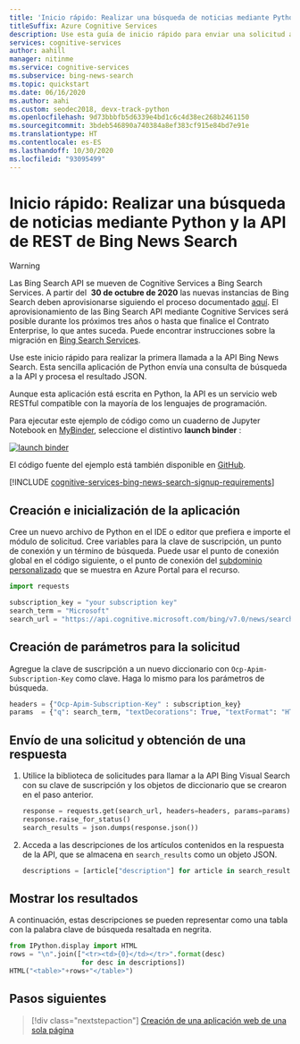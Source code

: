 ```yaml
---
title: 'Inicio rápido: Realizar una búsqueda de noticias mediante Python y la API de REST de Bing News Search'
titleSuffix: Azure Cognitive Services
description: Use esta guía de inicio rápido para enviar una solicitud a la API de REST de Bing News Search mediante Python y reciba una respuesta de JSON.
services: cognitive-services
author: aahill
manager: nitinme
ms.service: cognitive-services
ms.subservice: bing-news-search
ms.topic: quickstart
ms.date: 06/16/2020
ms.author: aahi
ms.custom: seodec2018, devx-track-python
ms.openlocfilehash: 9d73bbbfb5d6339e4bd1c6c4d38ec268b2461150
ms.sourcegitcommit: 3bdeb546890a740384a8ef383cf915e84bd7e91e
ms.translationtype: HT
ms.contentlocale: es-ES
ms.lasthandoff: 10/30/2020
ms.locfileid: "93095499"
---
```

# <a name="quickstart-perform-a-news-search-using-python-and-the-bing-news-search-rest-api"></a>Inicio rápido: Realizar una búsqueda de noticias mediante Python y la API de REST de Bing News Search

> [!WARNING]
> Las Bing Search API se mueven de Cognitive Services a Bing Search Services. A partir del  **30 de octubre de 2020** las nuevas instancias de Bing Search deben aprovisionarse siguiendo el proceso documentado [aquí](https://aka.ms/cogsvcs/bingmove).
> El aprovisionamiento de las Bing Search API mediante Cognitive Services será posible durante los próximos tres años o hasta que finalice el Contrato Enterprise, lo que antes suceda.
> Puede encontrar instrucciones sobre la migración en [Bing Search Services](https://aka.ms/cogsvcs/bingmigration).

Use este inicio rápido para realizar la primera llamada a la API Bing News Search. Esta sencilla aplicación de Python envía una consulta de búsqueda a la API y procesa el resultado JSON. 

Aunque esta aplicación está escrita en Python, la API es un servicio web RESTful compatible con la mayoría de los lenguajes de programación.

Para ejecutar este ejemplo de código como un cuaderno de Jupyter Notebook en [MyBinder](https://mybinder.org), seleccione el distintivo **launch binder** : 

[![launch binder](https://mybinder.org/badge.svg)](https://mybinder.org/v2/gh/Microsoft/cognitive-services-notebooks/master?filepath=BingNewsSearchAPI.ipynb)

El código fuente del ejemplo está también disponible en [GitHub](https://github.com/Azure-Samples/cognitive-services-REST-api-samples/blob/master/python/Search/BingNewsSearchv7.py).

[!INCLUDE [cognitive-services-bing-news-search-signup-requirements](../../../includes/cognitive-services-bing-news-search-signup-requirements.md)]

## <a name="create-and-initialize-the-application"></a>Creación e inicialización de la aplicación

Cree un nuevo archivo de Python en el IDE o editor que prefiera e importe el módulo de solicitud. Cree variables para la clave de suscripción, un punto de conexión y un término de búsqueda. Puede usar el punto de conexión global en el código siguiente, o el punto de conexión del [subdominio personalizado](../../cognitive-services/cognitive-services-custom-subdomains.md) que se muestra en Azure Portal para el recurso.

```python
import requests

subscription_key = "your subscription key"
search_term = "Microsoft"
search_url = "https://api.cognitive.microsoft.com/bing/v7.0/news/search"
```

## <a name="create-parameters-for-the-request"></a>Creación de parámetros para la solicitud

Agregue la clave de suscripción a un nuevo diccionario con `Ocp-Apim-Subscription-Key` como clave. Haga lo mismo para los parámetros de búsqueda.

```python
headers = {"Ocp-Apim-Subscription-Key" : subscription_key}
params  = {"q": search_term, "textDecorations": True, "textFormat": "HTML"}
```

## <a name="send-a-request-and-get-a-response"></a>Envío de una solicitud y obtención de una respuesta

1. Utilice la biblioteca de solicitudes para llamar a la API Bing Visual Search con su clave de suscripción y los objetos de diccionario que se crearon en el paso anterior.

    ```python
    response = requests.get(search_url, headers=headers, params=params)
    response.raise_for_status()
    search_results = json.dumps(response.json())
    ```

2. Acceda a las descripciones de los artículos contenidos en la respuesta de la API, que se almacena en `search_results` como un objeto JSON. 
    
    ```python
    descriptions = [article["description"] for article in search_results["value"]]
    ```

## <a name="display-the-results"></a>Mostrar los resultados

A continuación, estas descripciones se pueden representar como una tabla con la palabra clave de búsqueda resaltada en negrita.

```python
from IPython.display import HTML
rows = "\n".join(["<tr><td>{0}</td></tr>".format(desc)
                  for desc in descriptions])
HTML("<table>"+rows+"</table>")
```

## <a name="next-steps"></a>Pasos siguientes

> [!div class="nextstepaction"]
> [Creación de una aplicación web de una sola página](tutorial-bing-news-search-single-page-app.md)
